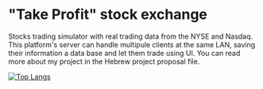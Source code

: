 # "Take Profit" stock exchange
Stocks trading simulator with real trading data from the NYSE and Nasdaq. This platform's server can handle multipule clients at the same LAN, saving their information a data base and let them trade using UI. You can read more about my project in the Hebrew project proposal file.

[![Top Langs](https://github-readme-stats.vercel.app/api/top-langs/?username=AlmogMichaelHemo)](https://github.com/anuraghazra/github-readme-stats)
